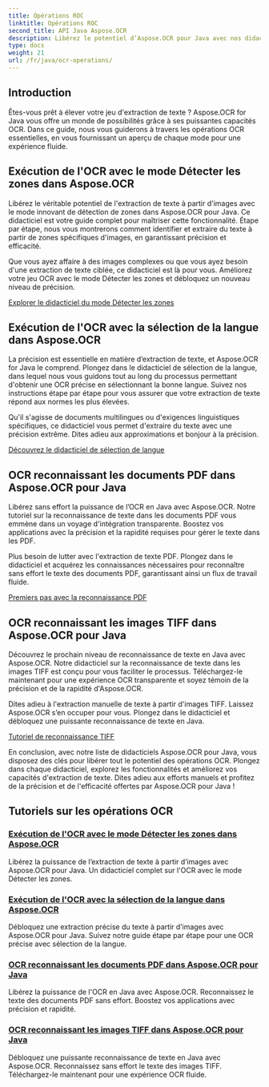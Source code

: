 ```yaml
---
title: Opérations ROC
linktitle: Opérations ROC
second_title: API Java Aspose.OCR
description: Libérez le potentiel d’Aspose.OCR pour Java avec nos didacticiels OCR complets. Apprenez le mode de détection des zones, la sélection de la langue, la reconnaissance PDF et TIFF en quelques étapes seulement !
type: docs
weight: 21
url: /fr/java/ocr-operations/
---
```

## Introduction

Êtes-vous prêt à élever votre jeu d'extraction de texte ? Aspose.OCR for Java vous offre un monde de possibilités grâce à ses puissantes capacités OCR. Dans ce guide, nous vous guiderons à travers les opérations OCR essentielles, en vous fournissant un aperçu de chaque mode pour une expérience fluide.

## Exécution de l'OCR avec le mode Détecter les zones dans Aspose.OCR

Libérez le véritable potentiel de l'extraction de texte à partir d'images avec le mode innovant de détection de zones dans Aspose.OCR pour Java. Ce didacticiel est votre guide complet pour maîtriser cette fonctionnalité. Étape par étape, nous vous montrerons comment identifier et extraire du texte à partir de zones spécifiques d'images, en garantissant précision et efficacité.

Que vous ayez affaire à des images complexes ou que vous ayez besoin d'une extraction de texte ciblée, ce didacticiel est là pour vous. Améliorez votre jeu OCR avec le mode Détecter les zones et débloquez un nouveau niveau de précision.

[Explorer le didacticiel du mode Détecter les zones](./perform-ocr-detect-areas-mode/)

## Exécution de l'OCR avec la sélection de la langue dans Aspose.OCR

La précision est essentielle en matière d’extraction de texte, et Aspose.OCR for Java le comprend. Plongez dans le didacticiel de sélection de la langue, dans lequel nous vous guidons tout au long du processus permettant d'obtenir une OCR précise en sélectionnant la bonne langue. Suivez nos instructions étape par étape pour vous assurer que votre extraction de texte répond aux normes les plus élevées.

Qu'il s'agisse de documents multilingues ou d'exigences linguistiques spécifiques, ce didacticiel vous permet d'extraire du texte avec une précision extrême. Dites adieu aux approximations et bonjour à la précision.

[Découvrez le didacticiel de sélection de langue](./perform-ocr-language-selection/)

## OCR reconnaissant les documents PDF dans Aspose.OCR pour Java

Libérez sans effort la puissance de l’OCR en Java avec Aspose.OCR. Notre tutoriel sur la reconnaissance de texte dans les documents PDF vous emmène dans un voyage d'intégration transparente. Boostez vos applications avec la précision et la rapidité requises pour gérer le texte dans les PDF.

Plus besoin de lutter avec l'extraction de texte PDF. Plongez dans le didacticiel et acquérez les connaissances nécessaires pour reconnaître sans effort le texte des documents PDF, garantissant ainsi un flux de travail fluide.

[Premiers pas avec la reconnaissance PDF](./recognize-pdf/)

## OCR reconnaissant les images TIFF dans Aspose.OCR pour Java

Découvrez le prochain niveau de reconnaissance de texte en Java avec Aspose.OCR. Notre didacticiel sur la reconnaissance de texte dans les images TIFF est conçu pour vous faciliter le processus. Téléchargez-le maintenant pour une expérience OCR transparente et soyez témoin de la précision et de la rapidité d'Aspose.OCR.

Dites adieu à l'extraction manuelle de texte à partir d'images TIFF. Laissez Aspose.OCR s’en occuper pour vous. Plongez dans le didacticiel et débloquez une puissante reconnaissance de texte en Java.

[Tutoriel de reconnaissance TIFF](./recognize-tiff/)

En conclusion, avec notre liste de didacticiels Aspose.OCR pour Java, vous disposez des clés pour libérer tout le potentiel des opérations OCR. Plongez dans chaque didacticiel, explorez les fonctionnalités et améliorez vos capacités d'extraction de texte. Dites adieu aux efforts manuels et profitez de la précision et de l'efficacité offertes par Aspose.OCR pour Java !
## Tutoriels sur les opérations OCR
### [Exécution de l'OCR avec le mode Détecter les zones dans Aspose.OCR](./perform-ocr-detect-areas-mode/)
Libérez la puissance de l’extraction de texte à partir d’images avec Aspose.OCR pour Java. Un didacticiel complet sur l'OCR avec le mode Détecter les zones.
### [Exécution de l'OCR avec la sélection de la langue dans Aspose.OCR](./perform-ocr-language-selection/)
Débloquez une extraction précise du texte à partir d’images avec Aspose.OCR pour Java. Suivez notre guide étape par étape pour une OCR précise avec sélection de la langue.
### [OCR reconnaissant les documents PDF dans Aspose.OCR pour Java](./recognize-pdf/)
Libérez la puissance de l'OCR en Java avec Aspose.OCR. Reconnaissez le texte des documents PDF sans effort. Boostez vos applications avec précision et rapidité.
### [OCR reconnaissant les images TIFF dans Aspose.OCR pour Java](./recognize-tiff/)
Débloquez une puissante reconnaissance de texte en Java avec Aspose.OCR. Reconnaissez sans effort le texte des images TIFF. Téléchargez-le maintenant pour une expérience OCR fluide.